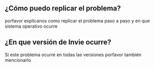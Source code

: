## ¿Cómo puedo replicar el problema?
porfavor explícanos como replicar el problema paso a paso y en que sistema operativo ocurre
## ¿En que versión de Invie ocurre?
Si este problema ocurre en todas las versiones porfavor también mencionarlo

